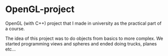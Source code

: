 # OpenGL-project
OpenGL (with C++) project that I made in university as the practical part of a course.

The idea of this project was to do objects from basics to more complex. We started programming views and spheres and ended doing trucks, planes etc...
